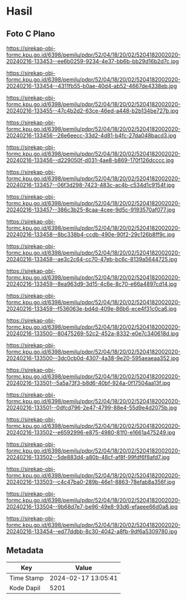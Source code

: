 # Hasil

## Foto C Plano

https://sirekap-obj-formc.kpu.go.id/6398/pemilu/pdpr/52/04/18/20/02/5204182002020-20240216-133453--ee6b0259-9234-4e37-bb6b-bb29d16b2d7c.jpg

https://sirekap-obj-formc.kpu.go.id/6398/pemilu/pdpr/52/04/18/20/02/5204182002020-20240216-133454--4311fb55-b0ae-40d4-ab52-4667de4338eb.jpg

https://sirekap-obj-formc.kpu.go.id/6398/pemilu/pdpr/52/04/18/20/02/5204182002020-20240216-133455--47c4b2d2-63ce-46ed-a448-b2b134be727b.jpg

https://sirekap-obj-formc.kpu.go.id/6398/pemilu/pdpr/52/04/18/20/02/5204182002020-20240216-133456--26e6eecc-33d2-4d81-b4fc-27da048bacd3.jpg

https://sirekap-obj-formc.kpu.go.id/6398/pemilu/pdpr/52/04/18/20/02/5204182002020-20240216-133456--d229050f-d031-4ae8-b869-170f126dcccc.jpg

https://sirekap-obj-formc.kpu.go.id/6398/pemilu/pdpr/52/04/18/20/02/5204182002020-20240216-133457--06f3d298-7423-483c-ac4b-c534d1c9154f.jpg

https://sirekap-obj-formc.kpu.go.id/6398/pemilu/pdpr/52/04/18/20/02/5204182002020-20240216-133457--386c3b25-8caa-4cee-9d5c-9193570af077.jpg

https://sirekap-obj-formc.kpu.go.id/6398/pemilu/pdpr/52/04/18/20/02/5204182002020-20240216-133458--8bc338b4-ccdb-490e-90f2-29c126b8ff9c.jpg

https://sirekap-obj-formc.kpu.go.id/6398/pemilu/pdpr/52/04/18/20/02/5204182002020-20240216-133458--ae3c2c64-cc70-47eb-bc6c-8139a5644725.jpg

https://sirekap-obj-formc.kpu.go.id/6398/pemilu/pdpr/52/04/18/20/02/5204182002020-20240216-133459--8ea963d9-3d15-4c6e-8c70-e66a4897cd14.jpg

https://sirekap-obj-formc.kpu.go.id/6398/pemilu/pdpr/52/04/18/20/02/5204182002020-20240216-133459--f536063e-bd4d-409e-86b6-ece4f31c0ca6.jpg

https://sirekap-obj-formc.kpu.go.id/6398/pemilu/pdpr/52/04/18/20/02/5204182002020-20240216-133500--80475269-52c2-452a-8332-e0e7c340618d.jpg

https://sirekap-obj-formc.kpu.go.id/6398/pemilu/pdpr/52/04/18/20/02/5204182002020-20240216-133500--3dc0cb0d-4307-4a38-9e20-595aeaeaa352.jpg

https://sirekap-obj-formc.kpu.go.id/6398/pemilu/pdpr/52/04/18/20/02/5204182002020-20240216-133501--5a5a73f3-b8d6-40bf-924a-0f17504aa13f.jpg

https://sirekap-obj-formc.kpu.go.id/6398/pemilu/pdpr/52/04/18/20/02/5204182002020-20240216-133501--0dfcd796-2e47-4799-88e4-55d9e4d2075b.jpg

https://sirekap-obj-formc.kpu.go.id/6398/pemilu/pdpr/52/04/18/20/02/5204182002020-20240216-133502--e6592996-e875-4980-81f0-e1661a475249.jpg

https://sirekap-obj-formc.kpu.go.id/6398/pemilu/pdpr/52/04/18/20/02/5204182002020-20240216-133502--5de883d4-a80b-48cf-af8f-99fdf6f8afd7.jpg

https://sirekap-obj-formc.kpu.go.id/6398/pemilu/pdpr/52/04/18/20/02/5204182002020-20240216-133503--c4c47ba0-289b-46e1-8863-78efab8a356f.jpg

https://sirekap-obj-formc.kpu.go.id/6398/pemilu/pdpr/52/04/18/20/02/5204182002020-20240216-133504--9b68d7e7-be96-49e8-93d6-efaeee66d0a8.jpg

https://sirekap-obj-formc.kpu.go.id/6398/pemilu/pdpr/52/04/18/20/02/5204182002020-20240216-133454--ed77ddbb-8c30-4042-a8fb-9df6a5309780.jpg


## Metadata

| Key        | Value               |
| ---------- | ------------------- |
| Time Stamp | 2024-02-17 13:05:41 |
| Kode Dapil | 5201                |



